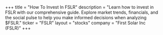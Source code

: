 +++
title = "How To Invest In FSLR"
description = "Learn how to invest in FSLR with our comprehensive guide. Explore market trends, financials, and the social pulse to help you make informed decisions when analyzing $FSLR."
ticker = "FSLR"
layout = "stocks"
company = "First Solar Inc (FSLR)"
+++

